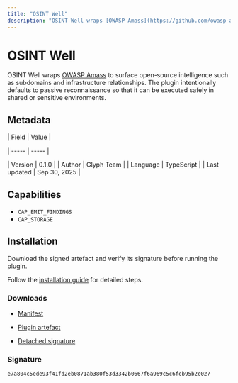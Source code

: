 ```yaml
---
title: "OSINT Well"
description: "OSINT Well wraps [OWASP Amass](https://github.com/owasp-amass/amass) to surface open-source intelligence such as subdomains and infrastructure relationships. The plugin intentionally defaults to passive reconnaissance so that it can be executed safely in shared or sensitive environments."
---
```


# OSINT Well

OSINT Well wraps [OWASP Amass](https://github.com/owasp-amass/amass) to surface open-source intelligence such as subdomains and infrastructure relationships. The plugin intentionally defaults to passive reconnaissance so that it can be executed safely in shared or sensitive environments.

## Metadata

| Field | Value |

| ----- | ----- |

| Version | 0.1.0 |
| Author | Glyph Team |
| Language | TypeScript |
| Last updated | Sep 30, 2025 |


## Capabilities

- `CAP_EMIT_FINDINGS`
- `CAP_STORAGE`


## Installation

Download the signed artefact and verify its signature before running the plugin.

Follow the [installation guide](https://github.com/RowanDark/0xgen/tree/85464c5f43bc57662ffbc313c8008a6119bbc772/plugins/osint-well#installation) for detailed steps.


### Downloads

- [Manifest](https://raw.githubusercontent.com/RowanDark/0xgen/85464c5f43bc57662ffbc313c8008a6119bbc772/plugins/osint-well/manifest.json)

- [Plugin artefact](https://raw.githubusercontent.com/RowanDark/0xgen/85464c5f43bc57662ffbc313c8008a6119bbc772/plugins/osint-well/plugin.js)

- [Detached signature](https://raw.githubusercontent.com/RowanDark/0xgen/85464c5f43bc57662ffbc313c8008a6119bbc772/plugins/osint-well/plugin.js.sig)


### Signature

`e7a804c5ede93f41fd2eb0871ab380f53d3342b0667f6a969c5c6fcb95b2c027`
